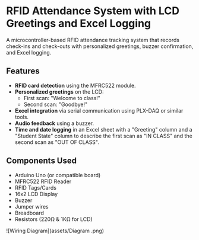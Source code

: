 # RFID Attendance System with LCD Greetings and Excel Logging

A microcontroller-based RFID attendance tracking system that records check-ins and check-outs with personalized greetings, buzzer confirmation, and Excel logging.

## Features
- **RFID card detection** using the MFRC522 module.
- **Personalized greetings** on the LCD:
  - First scan: "Welcome to class!"
  - Second scan: "Goodbye!"
- **Excel integration** via serial communication using PLX-DAQ or similar tools.
- **Audio feedback** using a buzzer.
- **Time and date logging** in an Excel sheet with a "Greeting" column and a "Student State" column to describe the first scan as "IN CLASS" and the second scan as "OUT OF CLASS".

## Components Used
- Arduino Uno (or compatible board)
- MFRC522 RFID Reader
- RFID Tags/Cards
- 16x2 LCD Display
- Buzzer
- Jumper wires
- Breadboard
- Resistors (220Ω & 1KΩ for LCD)


![Wiring Diagram](assets/Diagram .png)
